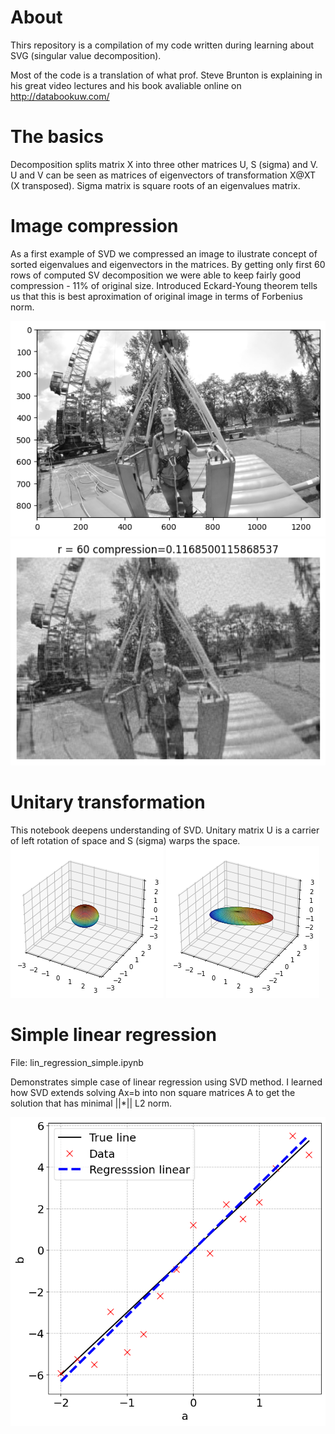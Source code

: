 # About

Thirs repository is a compilation of my code written during learning about SVG (singular value decomposition).

Most of the code is a translation of what prof. Steve Brunton is explaining in his great video lectures and his book avaliable online on http://databookuw.com/

# The basics
Decomposition splits matrix X into three other matrices U, S (sigma) and V. U and V can be seen as matrices of eigenvectors of transformation X@XT (X transposed). Sigma matrix is square roots of an eigenvalues matrix.

# Image compression
As a first example of SVD we compressed an image to ilustrate concept of sorted eigenvalues and eigenvectors in the matrices. By getting only first 60 rows of computed SV decomposition we were able to keep fairly good compression - 11% of original size. Introduced Eckard-Young theorem tells us that this is best aproximation of original image in terms of Forbenius norm.

![img-gray](assets/img-gray.png "Original")
![compressed image](assets/r6011p.png "Compressed")

# Unitary transformation
This notebook deepens understanding of SVD. Unitary matrix U is a carrier of left rotation of space and S (sigma) warps the space.
![Original space](assets/original_space.png "Original space")
![Wrapped space](assets/wraped_space.png "Wrapped")

# Simple linear regression
File: lin_regression_simple.ipynb

Demonstrates simple case of linear regression using SVD method. I learned how SVD extends solving Ax=b into non square matrices A to get the solution that has minimal ||*|| L2 norm.

![Linear regression](assets/simple_lin_regression.png "Solved")
